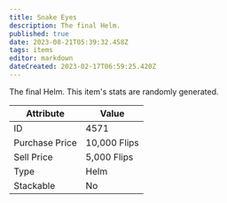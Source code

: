 ```yaml
---
title: Snake Eyes
description: The final Helm.
published: true
date: 2023-08-21T05:39:32.458Z
tags: items
editor: markdown
dateCreated: 2023-02-17T06:59:25.420Z
---
```


The final Helm. This item's stats are randomly generated.

|Attribute|Value|
|-|-|
|ID|4571|
|Purchase Price|10,000 Flips|
|Sell Price|5,000 Flips|
|Type|Helm|
|Stackable|No|

